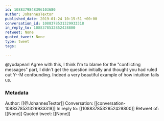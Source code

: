 ```yaml
---
id: 1088379848396103680
author: JohannesTextor
published_date: 2019-01-24 10:15:51 +00:00
conversation_id: 1088378531329933318
in_reply_to: 1088378532852428800
retweet: None
quoted_tweet: None
type: tweet
tags:

---
```


@yudapearl Agree with this, I think I'm to blame for the "conflicting messages" part, I didn't get the question initially and thought you had ruled out Y--M confounding. Indeed a very beautiful example of how intuition fails us.

### Metadata

Author: [[@JohannesTextor]]
Conversation: [[conversation-1088378531329933318]]
In reply to: [[1088378532852428800]]
Retweet of: [[None]]
Quoted tweet: [[None]]
